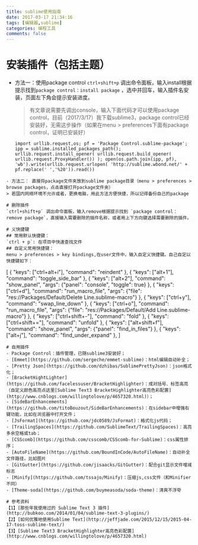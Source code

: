 ```yaml
---
title: sublime使用指南
date: 2017-03-17 21:34:16
tags: [编辑器,sublime]
categories: 编程工具
comments: false
---
```

# 安装插件（包括主题）
- 方法一：使用package control
 `ctrl+shift+p` 调出命令面板，输入install根据提示找到`package control：install package` ，选中并回车，输入插件名安装，页面左下角会提示安装进度。

  > 有文章说需要先调出console，输入下面代码才可以使用package control，目前（2017/3/17）我下载sublime3，package control已经安装好，无需这步操作（如果在menu > preferences下面有package control，证明已安装好）
  ```
  import urllib.request,os; pf = 'Package Control.sublime-package'; ipp = sublime.installed_packages_path(); urllib.request.install_opener( urllib.request.build_opener( urllib.request.ProxyHandler()) ); open(os.path.join(ipp, pf), 'wb').write(urllib.request.urlopen( 'http://sublime.wbond.net/' + pf.replace(' ','%20')).read())
 ```   
- 方法二： 直接将package文件夹放到sublime package目录（menu > preferences > browse packages，点击直接打开package文件夹）
 > 若国内网络环境不允许或者，更换电脑，用此方法方便快捷，所以记得备份自己的package   

# 删除插件
`ctrl+shift+p` 调出命令面板，输入remove根据提示找到 `package control：remove package`，直接输入需要删除的插件名称，或者用上下方向键选择需要删除的插件。

# 义快捷键
## 常用默认快捷键：   
`ctrl + p`: 在项目中快速查找文件   
## 自定义常用快捷键：   
menu > preferences > key bindings,在user文件中，输入自定义快捷键。自己自定以快捷键如下：
```
[
	{ "keys": ["ctrl+alt+i"], "command": "reindent" },
	{ "keys": ["alt+1"], "command": "toggle_side_bar" },
	{ "keys": ["alt+2"], "command": "show_panel", "args": {"panel": "console", "toggle": true} },
	{ "keys": ["ctrl+d"], "command": "run_macro_file", "args": {"file": "res://Packages/Default/Delete Line.sublime-macro"} },
	{ "keys": ["ctrl+y"], "command": "swap_line_down" },
	{ "keys": ["ctrl+o"], "command": "run_macro_file", "args": {"file": "res://Packages/Default/Add Line.sublime-macro"} },
	{ "keys": ["ctrl+shift+-"], "command": "fold" },
	{ "keys": ["ctrl+shift+="], "command": "unfold" },
	{ "keys": ["alt+shift+f"], "command": "show_panel", "args": {"panel": "find_in_files"} },
	{ "keys": ["alt+j"], "command": "find_under_expand" },
]
```
# 自用插件
- Package Control：插件管理，已随sublime3安装好；
- [Emmet](https://github.com/sergeche/emmet-sublime)：html编辑自动补全；
- [Pretty Json](https://github.com/dzhibas/SublimePrettyJson)：json格式化；
- [BracketHightLighter](https://github.com/facelessuser/BracketHighlighter)：成对括号、标签高亮（自定义颜色高亮点这里[Sublime Text3 BracketHighlighter高亮色彩配置](http://www.cnblogs.com/willingtolove/p/4657320.html)）；
- [SideBarEnhancements](https://github.com/titoBouzout/SideBarEnhancements)：在sidebar中增强右键功能，比如在浏览器中打开文件；
- [JsFormat](https://github.com/jdc0589/JsFormat)：格式化js代码；
- [TrailingSpaces](https://github.com/SublimeText/TrailingSpaces)：高亮多余空格或tab；
- [CSScomb](https://github.com/csscomb/CSScomb-for-Sublime)：css属性排序；
- [AutoFileName](https://github.com/BoundInCode/AutoFileName)：自动补全文件路径，比如图片
- [GitGutter](https://github.com/jisaacks/GitGutter)：配合git显示文件增减标志
- [Minify](https://github.com/tssajo/Minify)：压缩js,css文件（和Minifier不同）
- [Theme-soda](https://github.com/buymeasoda/soda-theme)：清爽不浮夸

# 参考资料
【1】[那些年我使用过的 Sublime Text 3 插件](http://bubkoo.com/2014/01/04/sublime-text-3-plugins/)   
【2】[如何优雅地使用Sublime Text](http://jeffjade.com/2015/12/15/2015-04-17-toss-sublime-text/)   
【3】[Sublime Text3 BracketHighlighter高亮色彩配置](http://www.cnblogs.com/willingtolove/p/4657320.html)
